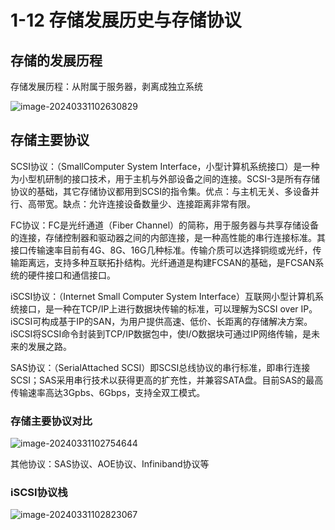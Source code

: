 # 1-12 存储发展历史与存储协议

## 存储的发展历程

存储发展历程：从附属于服务器，剥离成独立系统

![image-20240331102630829](https://img.yatjay.top/md/image-20240331102630829.png)

## 存储主要协议

SCSI协议：（SmallComputer System Interface，小型计算机系统接口）是一种为小型机研制的接口技术，用于主机与外部设备之间的连接。SCSI-3是所有存储协议的基础，其它存储协议都用到SCSI的指令集。优点：与主机无关、多设备并行、高带宽。缺点：允许连接设备数量少、连接距离非常有限。

FC协议：FC是光纤通道（Fiber Channel）的简称，用于服务器与共享存储设备的连接，存储控制器和驱动器之间的内部连接，是一种高性能的串行连接标准。其接口传输速率目前有4G、8G、16G几种标准。传输介质可以选择铜缆或光纤，传输距离远，支持多种互联拓扑结构。光纤通道是构建FCSAN的基础，是FCSAN系统的硬件接口和通信接口。

iSCSI协议：（Internet Small Computer System Interface）互联网小型计算机系统接口，是一种在TCP/IP上进行数据块传输的标准，可以理解为SCSI over IP。iSCSI可构成基于IP的SAN，为用户提供高速、低价、长距离的存储解决方案。iSCSI将SCSI命令封装到TCP/IP数据包中，使I/O数据块可通过IP网络传输，是未来的发展之路。

SAS协议：（SerialAttached SCSI）即SCSI总线协议的串行标准，即串行连接SCSI；SAS采用串行技术以获得更高的扩充性，并兼容SATA盘。目前SAS的最高传输速率高达3Gpbs、6Gbps，支持全双工模式。

### 存储主要协议对比

![image-20240331102754644](https://img.yatjay.top/md/image-20240331102754644.png)

其他协议：SAS协议、AOE协议、Infiniband协议等

### iSCSI协议栈

![image-20240331102823067](https://img.yatjay.top/md/image-20240331102823067.png)